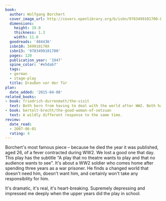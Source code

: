 ```yaml
---
book:
  author: Wolfgang Borchert
  cover_image_url: http://covers.openlibrary.org/b/isbn/9783499101700-L.jpg
  dimensions:
    height: 19.0
    thickness: 1.3
    width: 11.0
  goodreads: '484436'
  isbn10: 349910170X
  isbn13: '9783499101700'
  pages: 120
  publication_year: '1947'
  spine_color: '#e5dab7'
  tags:
  - german
  - stage-play
  title: Draußen vor der Tür
plan:
  date_added: '2015-04-08'
related_books:
- book: friedrich-durrenmatt/the-visit
  text: Both born from having to deal with the world after WW2. Both harsh and depressing and great.
- book: bertolt-brecht/the-good-woman-of-setzuan
  text: A wildly different response to the same time.
review:
  date_read:
  - 2007-06-01
  rating: 4
---
```

Borchert's most famous piece – because he died the year it was published, aged 26, of a fever contracted during WW2. We
lost a good one that day. This play has the subtitle "A play that no theatre wants to play and that no audience wants to
see". It's about a WW2 soldier who comes home after spending three years as a war prisoner. He finds a changed world
that doesn't need him, doesn't want him, and certainly won't take any responsibility for him.

It's dramatic, it's real, it's heart-breaking. Supremely depressing and impressed me deeply when the upper years did the
play in school.
